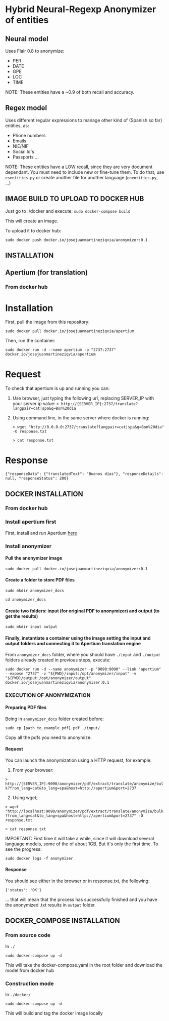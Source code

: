 # Hybrid Neural-Regexp Anonymizer of entities
## Neural model
Uses Flair 0.8 to anonymize:
- PER
- DATE
- GPE
- LOC
- TIME

NOTE: These entities have a ~0.9 of both recall and accuracy.

## Regex model
Uses different regular expressions to manage other kind of (Spanish so far) entities, as:
- Phone numbers
- Emails
- NIE/NIF
- Social Id's
- Passports
...
  
NOTE: These entities have a LOW recall, since they are very document dependant. You must need to include new or fine-tune them.
To do that, use `esentities.py` or create another file for another language (`enentities.py`, ...)

## IMAGE BUILD TO UPLOAD TO DOCKER HUB
Just go to ./docker and execute:
`sudo docker-compose build`

This will create an image. 

To upload it to docker hub:

`sudo docker push docker.io/josejuanmartineziqvia/anonymizer:0.1`


## INSTALLATION

## Apertium (for translation)
### From docker hub

# Installation

First, pull the image from this repository:

`sudo docker pull docker.io/josejuanmartineziqvia/apertium`

Then, run the container:

`sudo docker run -d --name apertium -p "2737:2737" docker.io/josejuanmartineziqvia/apertium`

# Request
To check that apertium is up and running you can:

1) Use browser, just typing the following url, replacing SERVER_IP with your server ip value:
    `> http://{SERVER_IP}:2737/translate?langpair=cat|spa&q=Bon%20dia`

2) Using command line, in the same server where docker is running:

    `> wget "http://0.0.0.0:2737/translate?langpair=cat|spa&q=Bon%20dia" -O response.txt`

    `> cat response.txt`

# Response

`{"responseData": {"translatedText": "Buenos días"}, "responseDetails": null, "responseStatus": 200}`

## DOCKER INSTALLATION
### From docker hub

### Install apertium first 

First, install and run Apertium [here](https://hub.docker.com/repository/docker/josejuanmartineziqvia/apertium)

### Install anonymizer

#### Pull the anonymizer image

`sudo docker pull docker.io/josejuanmartineziqvia/anonymizer:0.1`

#### Create a folder to store PDF files
`sudo mkdir anonymizer_docs`

`cd anonymizer_docs`

#### Create two folders: input (for original PDF to anonymizer) and output (to get the results)
`sudo mkdir input output`

#### Finally, instantiate a container using the image setting the input and output folders and connecting it to Apertium translation engine

From `anonymizer_docs` folder, where you should have `./input` and `./output` folders already created in previous steps, execute:

`sudo docker run -d --name anonymizer -p "9090:9090" --link "apertium" --expose "2737" -v "${PWD}/input:/opt/anonymizer/input" -v "${PWD}/output:/opt/anonymizer/output" docker.io/josejuanmartineziqvia/anonymizer:0.1`

### EXECUTION OF ANONYMIZATION

#### Preparing PDF files 

Being in `anonymizer_docs` folder created before:

`sudo cp [path_to_example_pdf].pdf ./input/`

Copy all the pdfs you need to anonymize.

#### Request

You can launch the anonymization using a HTTP request, for example:

1) From your browser:

`> http://[SERVER_IP]:9090/anonymizer/pdf/extract/translate/anonymize/bulk?from_lang=cat&to_lang=spa&host=http://apertium&port=2737`

2) Using wget;

`> wget "http://localhost:9090/anonymizer/pdf/extract/translate/anonymize/bulk?from_lang=cat&to_lang=spa&host=http://apertium&port=2737" -O response.txt`

`> cat response.txt`

IMPORTANT: First time it will take a while, since it will download several language models, some of the of about 1GB. But it's only the first time. To see the progress:

`sudo docker logs -f anonymizer`

#### Response
You should see either in the browser or in response.txt, the following:

`{'status': 'OK'}`

... that will mean that the process has successfully finished and you have the anonymized .txt results in `output` folder.

## DOCKER_COMPOSE INSTALLATION
### From source code
In `./`

`sudo docker-compose up -d`

This will take the docker-compose.yaml in the root folder and download the model from docker hub

### Construction mode
In `./docker/`

`sudo docker-compose up -d`

This will build and tag the docker image locally



